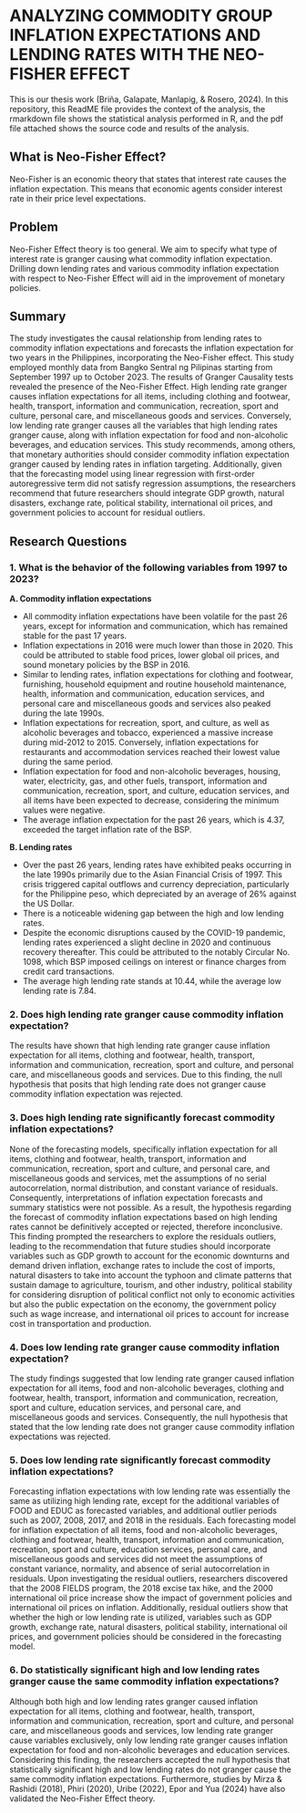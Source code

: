 # ANALYZING COMMODITY GROUP INFLATION EXPECTATIONS AND LENDING RATES WITH THE NEO-FISHER EFFECT
This is our thesis work (Briña, Galapate, Manlapig, & Rosero, 2024). In this repository, this ReadME file provides the context of the analysis, the rmarkdown file shows the statistical analysis performed in R, and the pdf file attached shows the source code and results of the analysis.

## What is Neo-Fisher Effect?
Neo-Fisher is an economic theory that states that interest rate causes the inflation expectation. This means that economic agents consider interest rate in their price level expectations.

## Problem
Neo-Fisher Effect theory is too general. We aim to specify what type of interest rate is granger causing what commodity inflation expectation. Drilling down lending rates and various commodity inflation expectation with respect to Neo-Fisher Effect will aid in the improvement of monetary policies.

## Summary
The study investigates the causal relationship from lending rates to commodity
inflation expectations and forecasts the inflation expectation for two years in the
Philippines, incorporating the Neo-Fisher effect. This study employed monthly data from
Bangko Sentral ng Pilipinas starting from September 1997 up to October 2023. The results
of Granger Causality tests revealed the presence of the Neo-Fisher Effect. High lending
rate granger causes inflation expectations for all items, including clothing and footwear,
health, transport, information and communication, recreation, sport and culture, personal
care, and miscellaneous goods and services. Conversely, low lending rate granger causes
all the variables that high lending rates granger cause, along with inflation expectation for
food and non-alcoholic beverages, and education services. This study recommends,
among others, that monetary authorities should consider commodity inflation expectation
granger caused by lending rates in inflation targeting. Additionally, given that the
forecasting model using linear regression with first-order autoregressive term did not
satisfy regression assumptions, the researchers recommend that future researchers
should integrate GDP growth, natural disasters, exchange rate, political stability,
international oil prices, and government policies to account for residual outliers.

## Research Questions

### 1. What is the behavior of the following variables from 1997 to 2023?
**A. Commodity inflation expectations**
- All commodity inflation expectations have been volatile for the past 26 years,
    except for information and communication, which has remained stable for the
    past 17 years.
- Inflation expectations in 2016 were much lower than those in 2020. This could be
    attributed to stable food prices, lower global oil prices, and sound monetary
    policies by the BSP in 2016.
- Similar to lending rates, inflation expectations for clothing and footwear,
    furnishing, household equipment and routine household maintenance, health,
    information and communication, education services, and personal care and
    miscellaneous goods and services also peaked during the late 1990s.
- Inflation expectations for recreation, sport, and culture, as well as alcoholic
    beverages and tobacco, experienced a massive increase during mid-2012 to
    2015. Conversely, inflation expectations for restaurants and accommodation
    services reached their lowest value during the same period.
- Inflation expectation for food and non-alcoholic beverages, housing, water,
    electricity, gas, and other fuels, transport, information and communication,
    recreation, sport, and culture, education services, and all items have been
    expected to decrease, considering the minimum values were negative.
- The average inflation expectation for the past 26 years, which is 4.37, exceeded
    the target inflation rate of the BSP.
    
**B. Lending rates**
- Over the past 26 years, lending rates have exhibited peaks occurring in the late
    1990s primarily due to the Asian Financial Crisis of 1997. This crisis triggered
    capital outflows and currency depreciation, particularly for the Philippine peso,
    which depreciated by an average of 26% against the US Dollar.
- There is a noticeable widening gap between the high and low lending rates.
- Despite the economic disruptions caused by the COVID-19 pandemic, lending
    rates experienced a slight decline in 2020 and continuous recovery thereafter.
    This could be attributed to the notably Circular No. 1098, which BSP imposed
    ceilings on interest or finance charges from credit card transactions.
- The average high lending rate stands at 10.44, while the average low lending rate
    is 7.84.


### 2. Does high lending rate granger cause commodity inflation expectation?
The results have shown that high lending rate granger cause inflation expectation
for all items, clothing and footwear, health, transport, information and
communication, recreation, sport and culture, and personal care, and
miscellaneous goods and services. Due to this finding, the null hypothesis that
posits that high lending rate does not granger cause commodity inflation
expectation was rejected.

### 3. Does high lending rate significantly forecast commodity inflation expectations?
None of the forecasting models, specifically inflation expectation for all items,
clothing and footwear, health, transport, information and communication,
recreation, sport and culture, and personal care, and miscellaneous goods and
services, met the assumptions of no serial autocorrelation, normal distribution, and
constant variance of residuals. Consequently, interpretations of inflation
expectation forecasts and summary statistics were not possible. As a result, the
hypothesis regarding the forecast of commodity inflation expectations based on
high lending rates cannot be definitively accepted or rejected, therefore
inconclusive. This finding prompted the researchers to explore the residuals
outliers, leading to the recommendation that future studies should incorporate
variables such as GDP growth to account for the economic downturns and demand
driven inflation, exchange rates to include the cost of imports, natural disasters to
take into account the typhoon and climate patterns that sustain damage to
agriculture, tourism, and other industry, political stability for considering disruption
of political conflict not only to economic activities but also the public expectation on the economy, the government policy such as wage increase, and international oil prices to account for increase cost in transportation and production.

### 4. Does low lending rate granger cause commodity inflation expectation?
The study findings suggested that low lending rate granger caused inflation
expectation for all items, food and non-alcoholic beverages, clothing and footwear,
health, transport, information and communication, recreation, sport and culture,
education services, and personal care, and miscellaneous goods and services.
Consequently, the null hypothesis that stated that the low lending rate does not
granger cause commodity inflation expectations was rejected.

### 5. Does low lending rate significantly forecast commodity inflation expectations?
Forecasting inflation expectations with low lending rate was essentially the same
as utilizing high lending rate, except for the additional variables of FOOD and EDUC
as forecasted variables, and additional outlier periods such as 2007, 2008, 2017,
and 2018 in the residuals. Each forecasting model for inflation expectation of all
items, food and non-alcoholic beverages, clothing and footwear, health, transport,
information and communication, recreation, sport and culture, education services,
personal care, and miscellaneous goods and services did not meet the
assumptions of constant variance, normality, and absence of serial autocorrelation
in residuals. Upon investigating the residual outliers, researchers discovered that
the 2008 FIELDS program, the 2018 excise tax hike, and the 2000 international oil
price increase show the impact of government policies and international oil prices
on inflation. Additionally, residual outliers show that whether the high or low lending
rate is utilized, variables such as GDP growth, exchange rate, natural disasters,
political stability, international oil prices, and government policies should be
considered in the forecasting model.

### 6. Do statistically significant high and low lending rates granger cause the same commodity inflation expectations?
Although both high and low lending rates granger caused inflation expectation for
all items, clothing and footwear, health, transport, information and communication,
recreation, sport and culture, and personal care, and miscellaneous goods and
services, low lending rate granger cause variables exclusively, only low lending
rate granger causes inflation expectation for food and non-alcoholic beverages and
education services. Considering this finding, the researchers accepted the null
hypothesis that statistically significant high and low lending rates do not granger
cause the same commodity inflation expectations. Furthermore, studies by Mirza &
Rashidi (2018), Phiri (2020), Uribe (2022), Epor and Yua (2024) have also validated
the Neo-Fisher Effect theory.



